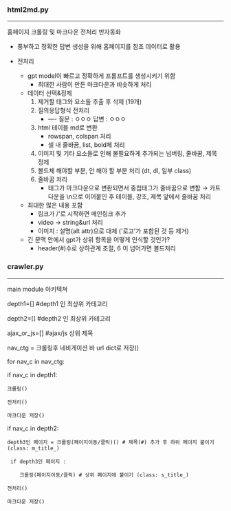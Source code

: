 ### html2md.py
---
홈페이지 크롤링 및 마크다운 전처리 반자동화

- 풍부하고 정확한 답변 생성을 위해 홈페이지를 참조 데이터로 활용

- 전처리
  - gpt model이 빠르고 정확하게 프롬프트를 생성시키기 위함
      - 최대한 사람이 만든 마크다운과 비슷하게 처리
  - 데이터 선택&정제
      1. 제거할 태그와 요소들 추출 후 삭제 (19개)
      2. 질의응답형식 전처리
          - —-
          질문 : ㅇㅇㅇ
          답변 : ㅇㅇㅇ
      3. html 테이블 md로 변환
          - rowspan, colspan 처리
          - 셀 내 줄바꿈, list, bold체 처리
      4. 이미지 및 기타 요소들로 인해 불필요하게 추가되는 넘버링, 줄바꿈, 제목 정제
      5. 볼드체 해야할 부분, 안 해야 할 부분 처리 (dt, dl, 일부 class)
      6. 줄바꿈 처리
          - 태그가 마크다운으로 변환되면서 중첩태그가 줄바꿈으로 변함 → 카트다운을 \n으로 이어붙인 후 테이블, 강조, 제목 앞에서 줄바꿈 처리
  - 최대한 많은 내용 포함
      - 링크가 /'로 시작하면 메인링크 추가
      - video -> string&url 처리
      - 이미지 : 설명(alt attr)으로 대체 ('로고'가 포함된 것 등 제거)
  - 긴 문맥 안에서 gpt가 상위 항목을 어떻게 인식할 것인가?
      - header(#)수로 상하관계 조절, 6 이 넘어가면 볼드처리

### crawler.py
---
main module 아키텍쳐

depth1=[] #depth1 인 최상위 카테고리

depth2=[] #depth2 인 최상위 카테고리

ajax_or_js=[] #ajax/js 상위 제목

nav_ctg = 크롤링후 네비게이션 바 url dict로 저장()

for nav_c in nav_ctg:

  if nav_c in depth1:
  
    크롤링()
    
    전처리()
    
    마크다운 저장()
    
  if nav_c in depth2:
  
    depth3인 페이지 = 크롤링(페이지이동/클릭)() # 제목(#) 추가 후 하위 페이지 붙이기(class: m_title_)
    
     if depth3인 페이지 :
     
        크롤링(페이지이동/클릭) # 상위 페이지에 붙이기 (class: s_title_)
        
    전처리()
    
    마크다운 저장()
